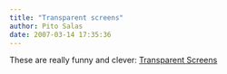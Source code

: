 ```yaml
---
title: "Transparent screens"
author: Pito Salas
date: 2007-03-14 17:35:36
---
```



These are really funny and clever: [Transparent
Screens](<http://www.flickr.com/photos/w00kie/sets/180637/show/>)


